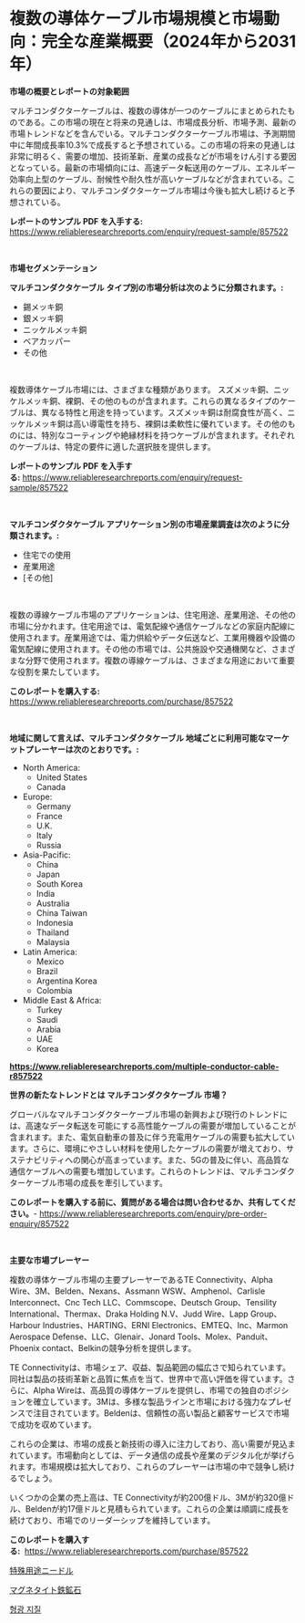 <p><h1>複数の導体ケーブル市場規模と市場動向：完全な産業概要（2024年から2031年）</h1></p><p><strong>市場の概要とレポートの対象範囲</strong></p>
<p><p>マルチコンダクターケーブルは、複数の導体が一つのケーブルにまとめられたものである。この市場の現在と将来の見通しは、市場成長分析、市場予測、最新の市場トレンドなどを含んでいる。マルチコンダクターケーブル市場は、予測期間中に年間成長率10.3%で成長すると予想されている。この市場の将来の見通しは非常に明るく、需要の増加、技術革新、産業の成長などが市場をけん引する要因となっている。最新の市場傾向には、高速データ転送用のケーブル、エネルギー効率向上型のケーブル、耐候性や耐久性が高いケーブルなどが含まれている。これらの要因により、マルチコンダクターケーブル市場は今後も拡大し続けると予想されている。</p></p>
<p><strong>レポートのサンプル PDF を入手する:</strong> <a href="https://www.reliableresearchreports.com/enquiry/request-sample/857522">https://www.reliableresearchreports.com/enquiry/request-sample/857522</a></p>
<p>&nbsp;</p>
<p><strong>市場セグメンテーション</strong></p>
<p><strong>マルチコンダクタケーブル タイプ別の市場分析は次のように分類されます。:</strong></p>
<p><ul><li>錫メッキ銅</li><li>銀メッキ銅</li><li>ニッケルメッキ銅</li><li>ベアカッパー</li><li>その他</li></ul></p>
<p>&nbsp;</p>
<p><p>複数導体ケーブル市場には、さまざまな種類があります。 スズメッキ銅、ニッケルメッキ銅、裸銅、その他のものが含まれます。これらの異なるタイプのケーブルは、異なる特性と用途を持っています。スズメッキ銅は耐腐食性が高く、ニッケルメッキ銅は高い導電性を持ち、裸銅は柔軟性に優れています。その他のものには、特別なコーティングや絶縁材料を持つケーブルが含まれます。それぞれのケーブルは、特定の要件に適した選択肢を提供します。</p></p>
<p><strong>レポートのサンプル PDF を入手する:</strong>&nbsp;<a href="https://www.reliableresearchreports.com/enquiry/request-sample/857522">https://www.reliableresearchreports.com/enquiry/request-sample/857522</a></p>
<p>&nbsp;</p>
<p><strong> マルチコンダクタケーブル アプリケーション別の市場産業調査は次のように分類されます。:</strong></p>
<p><ul><li>住宅での使用</li><li>産業用途</li><li>[その他]</li></ul></p>
<p>&nbsp;</p>
<p><p>複数の導線ケーブル市場のアプリケーションは、住宅用途、産業用途、その他の市場に分かれます。住宅用途では、電気配線や通信ケーブルなどの家庭内配線に使用されます。産業用途では、電力供給やデータ伝送など、工業用機器や設備の電気配線に使用されます。その他の市場では、公共施設や交通機関など、さまざまな分野で使用されます。複数の導線ケーブルは、さまざまな用途において重要な役割を果たしています。</p></p>
<p><strong>このレポートを購入する:</strong>&nbsp; <a href="https://www.reliableresearchreports.com/purchase/857522">https://www.reliableresearchreports.com/purchase/857522</a></p>
<p>&nbsp;</p>
<p><strong>地域に関して言えば、マルチコンダクタケーブル 地域ごとに利用可能なマーケットプレーヤーは次のとおりです。:</strong></p>
<p><ul>
    <li>
        North America:
        <ul>
            <li>United States</li>
            <li>Canada</li>
        </ul>
    </li>
    <li>
        Europe:
        <ul>
            <li>Germany</li>
            <li>France</li>
            <li>U.K.</li>
            <li>Italy</li>
            <li>Russia</li>
        </ul>
    </li>
    <li>
        Asia-Pacific:
        <ul>
            <li>China</li>
            <li>Japan</li>
            <li>South Korea</li>
            <li>India</li>
            <li>Australia</li>
            <li>China Taiwan</li>
            <li>Indonesia</li>
            <li>Thailand</li>
            <li>Malaysia</li>
        </ul>
    </li>
    <li>
        Latin America:
        <ul>
            <li>Mexico</li>
            <li>Brazil</li>
            <li>Argentina Korea</li>
            <li>Colombia</li>
        </ul>
    </li>
    <li>
        Middle East & Africa:
        <ul>
            <li>Turkey</li>
            <li>Saudi</li>
            <li>Arabia</li>
            <li>UAE</li>
            <li>Korea</li>
        </ul>
    </li>
    </ul></p>
<p><strong><a href="https://www.reliableresearchreports.com/multiple-conductor-cable-r857522">https://www.reliableresearchreports.com/multiple-conductor-cable-r857522</a></strong>&nbsp;</p>
<p><strong>世界の新たなトレンドとは マルチコンダクタケーブル 市場？</strong></p>
<p><p>グローバルなマルチコンダクターケーブル市場の新興および現行のトレンドには、高速なデータ転送を可能にする高性能ケーブルの需要が増加していることが含まれます。また、電気自動車の普及に伴う充電用ケーブルの需要も拡大しています。さらに、環境にやさしい材料を使用したケーブルの需要が増えており、サステナビリティへの関心が高まっています。また、5Gの普及に伴い、高品質な通信ケーブルへの需要も増加しています。これらのトレンドは、マルチコンダクターケーブル市場の成長を牽引しています。</p></p>
<p><strong>このレポートを購入する前に、質問がある場合は問い合わせるか、共有してください。</strong>- <a href="https://www.reliableresearchreports.com/enquiry/pre-order-enquiry/857522">https://www.reliableresearchreports.com/enquiry/pre-order-enquiry/857522</a></p>
<p>&nbsp;</p>
<p><strong>主要な市場プレーヤー</strong></p>
<p><p>複数の導体ケーブル市場の主要プレーヤーであるTE Connectivity、Alpha Wire、3M、Belden、Nexans、Assmann WSW、Amphenol、Carlisle Interconnect、Cnc Tech LLC、Commscope、Deutsch Group、Tensility International、Thermax、Draka Holding N.V、Judd Wire、Lapp Group、Harbour Industries、HARTING、ERNI Electronics、EMTEQ、Inc、Marmon Aerospace Defense、LLC、Glenair、Jonard Tools、Molex、Panduit、Phoenix contact、Belkinの競争分析を提供します。</p><p>TE Connectivityは、市場シェア、収益、製品範囲の幅広さで知られています。同社は製品の技術革新と品質に焦点を当て、世界中で高い評価を得ています。さらに、Alpha Wireは、高品質の導体ケーブルを提供し、市場での独自のポジションを確立しています。3Mは、多様な製品ラインと市場における強力なプレゼンスで注目されています。Beldenは、信頼性の高い製品と顧客サービスで市場で成功を収めています。</p><p>これらの企業は、市場の成長と新技術の導入に注力しており、高い需要が見込まれています。市場動向としては、データ通信の成長や産業のデジタル化が挙げられます。市場規模は拡大しており、これらのプレーヤーは市場の中で競争し続けるでしょう。</p><p>いくつかの企業の売上高は、TE Connectivityが約200億ドル、3Mが約320億ドル、Beldenが約17億ドルと見積もられています。これらの企業は順調に成長を続けており、市場でのリーダーシップを維持しています。</p></p>
<p><strong>このレポートを購入する:</strong>&nbsp;&nbsp;<a href="https://www.reliableresearchreports.com/purchase/857522">https://www.reliableresearchreports.com/purchase/857522</a></p>
<p><p><a href="https://medium.com/@kimalker_178/%E7%89%B9%E6%AE%8A%E7%94%A8%E9%80%94%E3%83%8B%E3%83%BC%E3%83%89%E3%83%AB%E5%B8%82%E5%A0%B4-2023%E5%B9%B4%E3%81%BE%E3%81%A7%E3%81%AE%E5%8B%95%E5%90%91-%E4%BA%88%E6%B8%AC-%E7%AB%B6%E4%BA%89%E5%88%86%E6%9E%90-273bb6fc28f6">特殊用途ニードル</a></p><p><a href="https://medium.com/@r.aspinall_32685/%E7%A3%81%E9%89%84%E9%89%B1%E9%89%84%E9%89%B1%E5%B8%82%E5%A0%B4%E3%81%AE%E3%82%B7%E3%82%A7%E3%82%A2%E3%81%AE%E9%80%B2%E5%8C%96%E3%81%A8%E5%B8%82%E5%A0%B4%E3%81%AE%E6%88%90%E9%95%B7%E3%83%88%E3%83%AC%E3%83%B3%E3%83%89-2024%E5%B9%B4-2031%E5%B9%B4-8c7bac27c0fe">マグネタイト鉄鉱石</a></p><p><a href="https://medium.com/@pyscho67867/%ED%98%95%EA%B4%91-%EC%A7%80%EC%A7%88-%EC%8B%9C%EC%9E%A5-%EB%B3%B4%EA%B3%A0%EC%84%9C%EB%8A%94-%EC%9D%B4-%EC%8B%9C%EC%9E%A5%EC%9D%98-%EC%B5%9C%EC%8B%A0-%ED%8A%B8%EB%A0%8C%EB%93%9C%EC%99%80-%EC%84%B1%EC%9E%A5-%EA%B8%B0%ED%9A%8C%EB%A5%BC-%EB%B0%9D%ED%98%80%EC%A4%8D%EB%8B%88%EB%8B%A4-d06b04f3ad43">형광 지질</a></p></p>